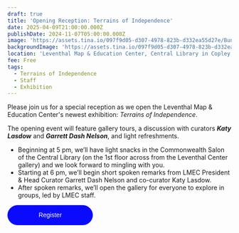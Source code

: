 ```yaml
---
draft: true
title: 'Opening Reception: Terrains of Independence'
date: 2025-04-09T21:00:00.000Z
publishDate: 2024-11-07T05:00:00.000Z
image: 'https://assets.tina.io/097f9d05-d307-4978-823b-d332ea55d27e/Bunker Hill.png'
backgroundImage: 'https://assets.tina.io/097f9d05-d307-4978-823b-d332ea55d27e/Bunker Hill.png'
location: 'Leventhal Map & Education Center, Central Library in Copley Square'
fee: Free
tags:
  - Terrains of Independence
  - Staff
  - Exhibition
---
```


Please join us for a special reception as we open the Leventhal Map & Education Center's newest exhibition: *Terrains of Independence*.

The opening event will feature gallery tours, a discussion with curators ***Katy Lasdow*** and ***Garrett Dash Nelson***, and light refreshments.

* Beginning at 5 pm, we’ll have light snacks in the Commonwealth Salon of the Central Library (on the 1st floor across from the Leventhal Center gallery) and we look forward to mingling with you.
* Starting at 6 pm, we’ll begin short spoken remarks from LMEC President & Head Curator Garrett Dash Nelson and co-curator Katy Lasdow.
* After spoken remarks, we’ll open the gallery for everyone to explore in groups, led by LMEC staff.

<a href="https://www.ticketleap.events/tickets/bplmaps/opening-reception-terrains-of-independence" target="_blank" id="btn-constructor" rel="noreferrer" style="background-color: rgb(10, 10, 255); border: 1px solid rgb(10, 10, 255); border-radius: 22.5rem; color: rgb(255, 255, 255); cursor: pointer; display: inline-block; font-family: Helvetica, Arial; font-size: 0.875rem; font-weight: 400; line-height: 1.5; min-width: 150px; padding: 11px 20px; text-align: center; text-decoration: none; text-wrap: nowrap; transition: color 0.15s ease-in-out, background-color 0.15s ease-in-out, border-color 0.15s ease-in-out, box-shadow 0.15s ease-in-out; user-select: none; vertical-align: middle;">Register</a>
